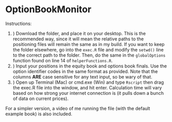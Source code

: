 # OptionBookMonitor

Instructions: 

1. ) Download the folder, and place it on your desktop. This is the recommended way, since it will mean the relative paths to the positioning files will remain the same as in my build. If you want to keep the folder elsewhere, go into the ```exec.R``` file and modify the ```setwd()``` line to the correct path to the folder. Then, do the same in the ```globalOptions``` function found on line 14 of ```helperFunctions.R```. 
2. ) Input your positions in the equity book and options book finals. Use the option identifier codes in the same format as provided. Note that the columns **ARE** case sensitive for any text input, so be wary of that. 
3. ) Open up Terminal (Mac) or cmd.exe (Win) and type ```Rscript``` then drag the exec.R file into the window, and hit enter. Calculation time will vary based on how strong your internet connection is (it pulls down a bunch of data on current prices). 


For a simpler version, a video of me running the file (with the default example book) is also included. 
